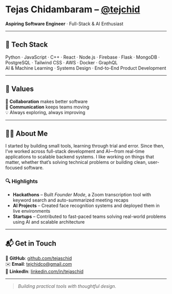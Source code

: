 # Tejas Chidambaram – [@tejchid](https://github.com/tejchid)

**Aspiring Software Engineer** · Full-Stack & AI Enthusiast

---

## 🧰 Tech Stack  
Python · JavaScript · C++ · React · Node.js · Firebase · Flask · MongoDB · PostgreSQL · Tailwind CSS · AWS · Docker · GraphQL  
AI & Machine Learning · Systems Design · End-to-End Product Development

---

## 💬 Values  
👐 **Collaboration** makes better software  
🔑 **Communication** keeps teams moving  
💡 Always exploring, always improving

---

## 👨‍💻 About Me  
I started by building small tools, learning through trial and error. Since then, I’ve worked across full-stack development and AI—from real-time applications to scalable backend systems. I like working on things that matter, whether that’s solving technical problems or building clean, user-focused software.

### 🔍 Highlights  
- **Hackathons** – Built *Founder Mode*, a Zoom transcription tool with keyword search and auto-summarized meeting recaps  
- **AI Projects** – Created face recognition systems and deployed them in live environments  
- **Startups** – Contributed to fast-paced teams solving real-world problems using AI and scalable architecture

---

## 📬 Get in Touch  
🐙 **GitHub**: [github.com/tejaschid](https://github.com/tejchid)  
✉️ **Email**: tejchidco@gmail.com  
📱 **LinkedIn**: [linkedin.com/in/tejaschid](https://linkedin.com/in/tejaschid)

---

> *Building practical tools with thoughtful design.*
